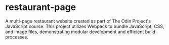 # restaurant-page
A multi-page restaurant website created as part of The Odin Project's JavaScript course. This project utilizes Webpack to bundle JavaScript, CSS, and image files, demonstrating modular development and efficient build processes.